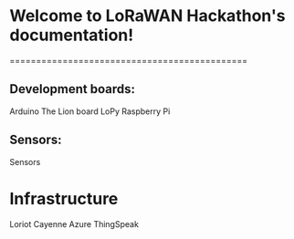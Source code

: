 # Welcome to LoRaWAN Hackathon's documentation!
=============================================

## Development boards:
   
   Arduino <arduino>
   The Lion board <lion>
   LoPy <lopy>
   Raspberry Pi <rpi>

## Sensors:

   Sensors <sensors>

# Infrastructure
   
   Loriot <loriot>
   Cayenne <cayenne>
   Azure <azure>
   ThingSpeak <thingspeak>



